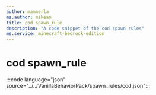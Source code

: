 ```yaml
---
author: mammerla
ms.author: mikeam
title: cod spawn_rule
description: "A code snippet of the cod spawn rules"
ms.service: minecraft-bedrock-edition
---
```


# cod spawn_rule

:::code language="json" source="../../VanillaBehaviorPack/spawn_rules/cod.json":::
